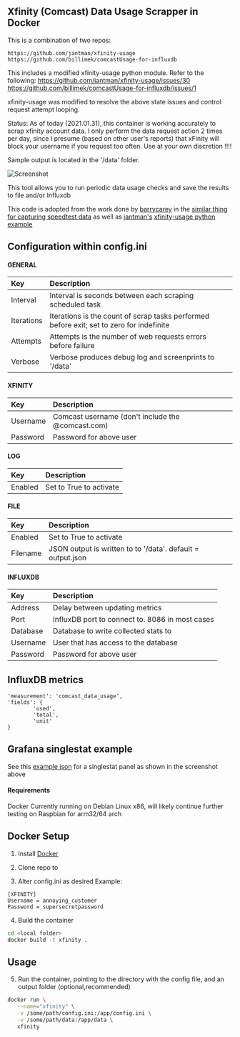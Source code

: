 **Xfinity (Comcast) Data Usage Scrapper in Docker**
------------------------------

This is a combination of two repos:
```
https://github.com/jantman/xfinity-usage
https://github.com/billimek/comcastUsage-for-influxdb
```

This includes a modified xfinity-usage python module. Refer to the following:
https://github.com/jantman/xfinity-usage/issues/30
https://github.com/billimek/comcastUsage-for-influxdb/issues/1

xfinity-usage was modified to resolve the above state issues and control request attempt looping.

Status:
As of today (2021.01.31), this container is working accurately to scrap xfinity account data. I only perform the data request action 2 times per day, since I presume (based on other user's reports) that xFinity will block your username if you request too often. Use at your own discretion !!!!

Sample output is located in the '/data' folder.

![Screenshot](images/comcast_grafana_example.png)

This tool allows you to run periodic data usage checks and save the results to file and/or Influxdb




This code is adopted from the work done by [barrycarey](https://github.com/barrycarey) in the [similar thing for capturing speedtest data](https://github.com/barrycarey/Speedtest-for-InfluxDB-and-Grafana) as well as [jantman's](https://github.com/jantman) [xfinity-usage python example](https://github.com/jantman/xfinity-usage)

## Configuration within config.ini

#### GENERAL
|Key            |Description                                                                                                         |
|:--------------|:-------------------------------------------------------------------------------------------------------------------|
|Interval       |Interval is seconds between each scraping scheduled task                                                            |
|Iterations     |Iterations is the count of scrap tasks performed before exit; set to zero for indefinite                            |
|Attempts       |Attempts is the number of web requests errors before failure                                                        |
|Verbose        |Verbose produces debug log and screenprints to '/data'                                                              |
#### XFINITY
|Key            |Description                                                                                                         |
|:--------------|:-------------------------------------------------------------------------------------------------------------------|
|Username       |Comcast username (don't include the @comcast.com)                                                                   |
|Password       |Password for above user  
#### LOG
|Key            |Description                                                                                                         |
|:--------------|:-------------------------------------------------------------------------------------------------------------------|
|Enabled        |Set to True to activate 
#### FILE
|Key            |Description                                                                                                         |
|:--------------|:-------------------------------------------------------------------------------------------------------------------|
|Enabled        |Set to True to activate  
|Filename       |JSON output is written to to '/data'. default = output.json                                                         |
#### INFLUXDB
|Key            |Description                                                                                                         |
|:--------------|:-------------------------------------------------------------------------------------------------------------------|
|Address        |Delay between updating metrics                                                                                      |
|Port           |InfluxDB port to connect to.  8086 in most cases                                                                    |
|Database       |Database to write collected stats to                                                                                |
|Username       |User that has access to the database                                                                                |
|Password       |Password for above user                                                                                             |



## InfluxDB metrics
```
'measurement': 'comcast_data_usage',
'fields': {
		'used',
		'total',
		'unit'
}
```

## Grafana singlestat example
See this [example json](example.json) for a singlestat panel as shown in the screenshot above




#### Requirements

Docker
Currently running on Debian Linux x86, will likely continue further testing on Raspbian for arm32/64 arch

## Docker Setup

1. Install [Docker](https://www.docker.com/)

2. Clone repo to <local folder>

3. Alter config.ini as desired
Example:
```
[XFINITY]
Username = annoying_customer
Password = supersecretpassword
```
4. Build the container
```bash
cd <local folder>
docker build -t xfinity .
```

## Usage
5. Run the container, pointing to the directory with the config file, and an output folder (optional,recommended)
```bash
docker run \
   --name="xfinity" \
   -v /some/path/config.ini:/app/config.ini \
   -v /some/path/data:/app/data \
   xfinity 
```
